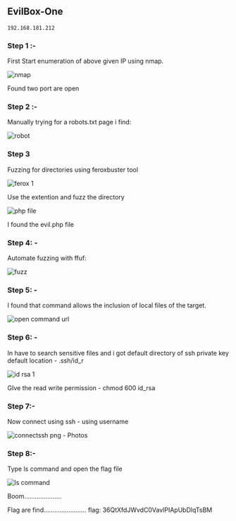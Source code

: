 ## EvilBox-One 

`192.168.181.212`

### Step 1 :-

First Start enumeration of above given IP using nmap.

![nmap](https://github.com/Jkrathod/OffSec-Machines_Writeups/assets/110445358/8db5f781-3456-4248-bf80-c27ba9503519)

Found two port are open

### Step 2 :- 

Manually trying for a robots.txt page i find:

![robot](https://github.com/Jkrathod/OffSec-Machines_Writeups/assets/110445358/b9faf38c-6a8f-4b31-ab65-afcd249284ec)

### Step 3 

Fuzzing for directories using feroxbuster tool

![ferox 1](https://github.com/Jkrathod/OffSec-Machines_Writeups/assets/110445358/e4216b8a-1bdc-47c9-bdcd-e8b54edfb5c4)

Use the extention and fuzz the directory 

![php file](https://github.com/Jkrathod/OffSec-Machines_Writeups/assets/110445358/f935d1e2-e135-46de-8dd2-bcc89b05f7cc)


I found the evil.php file 

### Step 4: -

Automate fuzzing with ffuf:

![fuzz](https://github.com/Jkrathod/OffSec-Machines_Writeups/assets/110445358/294cf6b8-0a9d-45a0-a9a5-234d3a00f3d1)


### Step 5: -

I found that command allows the inclusion of local files of the target.


![open command url](https://github.com/Jkrathod/OffSec-Machines_Writeups/assets/110445358/1b6737a4-1172-4839-a1b3-a2ca8361db37)

### Step 6: -

 In have to search sensitive files and i got default directory of ssh private key default location - .ssh/id_r

 ![id rsa 1](https://github.com/Jkrathod/OffSec-Machines_Writeups/assets/110445358/150cb3f9-8c10-4572-ac81-ebd27776e519)

GIve the read write permission  - chmod 600 id_rsa


### Step 7:- 

Now connect using ssh - using username 

![connectssh png ‎- Photos](https://github.com/Jkrathod/OffSec-Machines_Writeups/assets/110445358/cac6c8f0-1f85-4f7c-9459-144ea29b3df8)


 
### Step 8:- 
 
Type ls command and open the flag file

![ls command](https://github.com/Jkrathod/OffSec-Machines_Writeups/assets/110445358/95637627-f41e-4f81-8752-dc1bbb0f42d0)

Boom.....................

Flag are find........................ flag: 36QtXfdJWvdC0VavlPIApUbDlqTsBM

